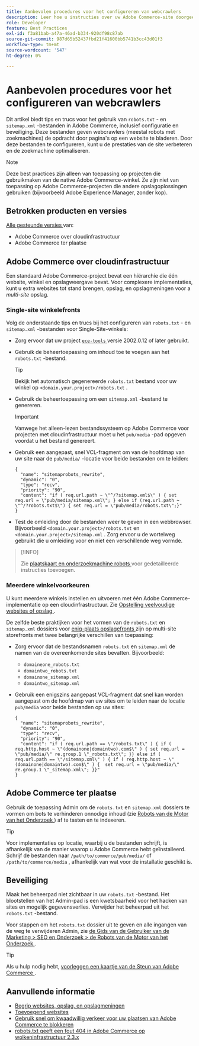 ```yaml
---
title: Aanbevolen procedures voor het configureren van webcrawlers
description: Leer hoe u instructies over uw Adobe Commerce-site doorgeeft aan webcrawlers met de bestanden 'robots.txt' en 'sitemap.xml'.
role: Developer
feature: Best Practices
exl-id: f3a81bab-a47a-46ad-b334-920df98c87ab
source-git-commit: 987d65b52437fbd21f41600bb5741b3cc43d01f3
workflow-type: tm+mt
source-wordcount: '547'
ht-degree: 0%

---
```



# Aanbevolen procedures voor het configureren van webcrawlers

Dit artikel biedt tips en trucs voor het gebruik van `robots.txt` - en `sitemap.xml` -bestanden in Adobe Commerce, inclusief configuratie en beveiliging. Deze bestanden geven webcrawlers (meestal robots met zoekmachines) de opdracht door pagina&#39;s op een website te bladeren. Door deze bestanden te configureren, kunt u de prestaties van de site verbeteren en de zoekmachine optimaliseren.

>[!NOTE]
>
>Deze best practices zijn alleen van toepassing op projecten die gebruikmaken van de native Adobe Commerce-winkel. Ze zijn niet van toepassing op Adobe Commerce-projecten die andere opslagoplossingen gebruiken (bijvoorbeeld Adobe Experience Manager, zonder kop).

## Betrokken producten en versies

[ Alle gesteunde versies ](../../../release/versions.md) van:

- Adobe Commerce over cloudinfrastructuur
- Adobe Commerce ter plaatse

## Adobe Commerce over cloudinfrastructuur

Een standaard Adobe Commerce-project bevat een hiërarchie die één website, winkel en opslagweergave bevat. Voor complexere implementaties, kunt u extra websites tot stand brengen, opslag, en opslagmeningen voor a _multi-site_ opslag.

### Single-site winkelefronts

Volg de onderstaande tips en trucs bij het configureren van `robots.txt` - en `sitemap.xml` -bestanden voor Single-Site-winkels:

- Zorg ervoor dat uw project [`ece-tools` ](https://experienceleague.adobe.com/nl/docs/commerce-cloud-service/user-guide/release-notes/ece-tools-package) versie 2002.0.12 of later gebruikt.
- Gebruik de beheertoepassing om inhoud toe te voegen aan het `robots.txt` -bestand.

  >[!TIP]
  >
  >Bekijk het automatisch gegenereerde `robots.txt` bestand voor uw winkel op `<domain.your.project>/robots.txt` .

- Gebruik de beheertoepassing om een `sitemap.xml` -bestand te genereren.

  >[!IMPORTANT]
  >
  >Vanwege het alleen-lezen bestandssysteem op Adobe Commerce voor projecten met cloudinfrastructuur moet u het `pub/media` -pad opgeven voordat u het bestand genereert.

- Gebruik een aangepast, snel VCL-fragment om van de hoofdmap van uw site naar de `pub/media/` -locatie voor beide bestanden om te leiden:

  ```vcl
  {
    "name": "sitemaprobots_rewrite",
    "dynamic": "0",
    "type": "recv",
    "priority": "90",
    "content": "if ( req.url.path ~ \"^/?sitemap.xml$\" ) { set req.url = \"pub/media/sitemap.xml\"; } else if (req.url.path ~ \"^/?robots.txt$\") { set req.url = \"pub/media/robots.txt\";}"
  }
  ```

- Test de omleiding door de bestanden weer te geven in een webbrowser. Bijvoorbeeld `<domain.your.project>/robots.txt` en `<domain.your.project>/sitemap.xml` . Zorg ervoor u de wortelweg gebruikt die u omleiding voor en niet een verschillende weg vormde.

>[!INFO]
>
>Zie [ plaatskaart en onderzoekmachine robots ](https://experienceleague.adobe.com/nl/docs/commerce-cloud-service/user-guide/configure-store/robots-sitemap) voor gedetailleerde instructies toevoegen.


### Meerdere winkelvoorkeuren

U kunt meerdere winkels instellen en uitvoeren met één Adobe Commerce-implementatie op een cloudinfrastructuur. Zie [ Opstelling veelvoudige websites of opslag ](https://experienceleague.adobe.com/nl/docs/commerce-cloud-service/user-guide/configure-store/multiple-sites).

De zelfde beste praktijken voor het vormen van de `robots.txt` en `sitemap.xml` dossiers voor [ enig-plaats opslagefronts ](#single-site-storefronts) zijn op multi-site storefronts met twee belangrijke verschillen van toepassing:

- Zorg ervoor dat de bestandsnamen `robots.txt` en `sitemap.xml` de namen van de overeenkomende sites bevatten. Bijvoorbeeld:
   - `domaineone_robots.txt`
   - `domaintwo_robots.txt`
   - `domainone_sitemap.xml`
   - `domaintwo_sitemap.xml`

- Gebruik een enigszins aangepast VCL-fragment dat snel kan worden aangepast om de hoofdmap van uw sites om te leiden naar de locatie `pub/media` voor beide bestanden op uw sites:

  ```vcl
  {
    "name": "sitemaprobots_rewrite",
    "dynamic": "0",
    "type": "recv",
    "priority": "90",
    "content": "if ( req.url.path == \"/robots.txt\" ) { if ( req.http.host ~ \"(domainone|domaintwo).com$\" ) { set req.url = \"pub/media/\" re.group.1 \"_robots.txt\"; }} else if ( req.url.path == \"/sitemap.xml\" ) { if ( req.http.host ~ \"(domainone|domaintwo).com$\" ) {  set req.url = \"pub/media/\" re.group.1 \"_sitemap.xml\"; }}"
  }
  ```

## Adobe Commerce ter plaatse

Gebruik de toepassing Admin om de `robots.txt` en `sitemap.xml` dossiers te vormen om bots te verhinderen onnodige inhoud (zie [ Robots van de Motor van het Onderzoek ](https://experienceleague.adobe.com/docs/commerce-admin/marketing/seo/seo-overview.html?lang=nl-NL#search-engine-robots)) af te tasten en te indexeren.

>[!TIP]
>
>Voor implementaties op locatie, waarbij u de bestanden schrijft, is afhankelijk van de manier waarop u Adobe Commerce hebt geïnstalleerd. Schrijf de bestanden naar `/path/to/commerce/pub/media/` of `/path/to/commerce/media` , afhankelijk van wat voor de installatie geschikt is.

## Beveiliging

Maak het beheerpad niet zichtbaar in uw `robots.txt` -bestand. Het blootstellen van het Admin-pad is een kwetsbaarheid voor het hacken van sites en mogelijk gegevensverlies. Verwijder het beheerpad uit het `robots.txt` -bestand.

Voor stappen om het `robots.txt` dossier uit te geven en alle ingangen van de weg te verwijderen Admin, zie [ de Gids van de Gebruiker van de Marketing > SEO en Onderzoek > de Robots van de Motor van het Onderzoek ](https://experienceleague.adobe.com/docs/commerce-admin/marketing/seo/seo-overview.html?lang=nl-NL#search-engine-robots).

>[!TIP]
>
>Als u hulp nodig hebt, [ voorleggen een kaartje van de Steun van Adobe Commerce ](https://experienceleague.adobe.com/docs/commerce-knowledge-base/kb/help-center-guide/magento-help-center-user-guide.html?lang=nl-NL#submit-ticket).

## Aanvullende informatie

- [ Begrip websites, opslag, en opslagmeningen ](https://experienceleague.adobe.com/nl/docs/commerce-cloud-service/user-guide/configure-store/best-practices)
- [ Toevoegend websites ](https://experienceleague.adobe.com/nl/docs/commerce-admin/stores-sales/site-store/stores#add-websites)
- [ Gebruik snel om kwaadwillig verkeer voor uw plaatsen van Adobe Commerce te blokkeren ](https://experienceleague.adobe.com/nl/docs/commerce-cloud-service/user-guide/cdn/custom-vcl-snippets/fastly-vcl-blocking)
- [ robots.txt geeft een fout 404 in Adobe Commerce op wolkeninfrastructuur 2.3.x ](https://experienceleague.adobe.com/docs/commerce-knowledge-base/kb/troubleshooting/miscellaneous/robots.txt-gives-404-error-magento-commerce-cloud-2.3.x.html?lang=nl-NL)
